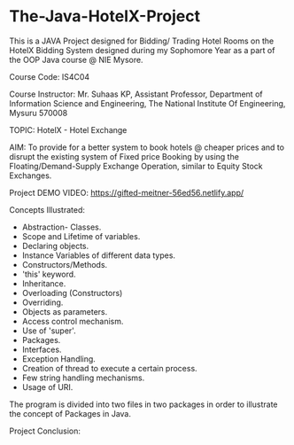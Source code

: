 # The-Java-HotelX-Project
This is a JAVA Project designed for Bidding/ Trading Hotel Rooms on the HotelX Bidding System designed during my Sophomore Year as a part of the OOP Java course @ NIE Mysore.

Course Code: IS4C04

Course Instructor: Mr. Suhaas KP, Assistant Professor, Department of Information Science and Engineering, The National Institute Of Engineering, Mysuru 570008

TOPIC: HotelX - Hotel Exchange

AIM: To provide for a better system to book hotels @ cheaper prices and to disrupt the existing system of Fixed price Booking by using the Floating/Demand-Supply Exchange Operation, similar to Equity Stock Exchanges.

Project DEMO VIDEO: https://gifted-meitner-56ed56.netlify.app/

Concepts Illustrated:
* Abstraction- Classes.
* Scope and Lifetime of variables.
* Declaring objects.
* Instance Variables of different data types.
* Constructors/Methods.
* 'this' keyword.
* Inheritance.
* Overloading (Constructors)
* Overriding.
* Objects as parameters.
* Access control mechanism.
* Use of 'super'.
* Packages.
* Interfaces.
* Exception Handling.
* Creation of thread to execute a certain process.
* Few string handling mechanisms.
* Usage of URI.

The program is divided into two files in two packages in order to illustrate the concept of Packages in Java.

Project Conclusion:
